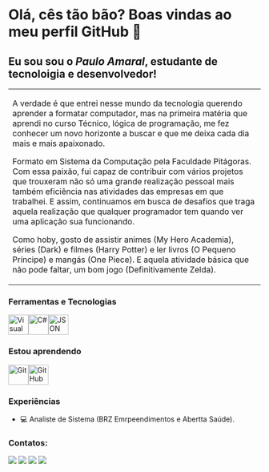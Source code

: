 # Olá, cês tão bão? Boas vindas ao meu perfil GitHub 👋

## Eu sou sou o *Paulo Amaral*, estudante de tecnoloigia e desenvolvedor!

<p align="right">
<table width="100%">
<tr><td valign="top" width="50%">

  A verdade é que entrei nesse mundo da tecnologia querendo aprender a formatar computador, mas na primeira matéria que aprendi no curso Técnico, lógica de programação, me fez conhecer um novo horizonte a buscar e que me deixa cada dia mais e mais apaixonado. 
  
  Formato em Sistema da Computação pela Faculdade Pitágoras. Com essa paixão, fui capaz de contribuir com vários projetos que trouxeram não só uma grande realização pessoal mais também eficiência nas atividades das empresas em que trabalhei. E assim, continuamos em busca de desafios que traga aquela realização que qualquer programador tem quando ver uma aplicação sua funcionando.

  Como hoby, gosto de assistir animes (My Hero Academia), séries (Dark) e filmes (Harry Potter) e ler livros (O Pequeno Príncipe) e mangás (One Piece). E aquela atividade básica que não pode faltar, um bom jogo (Definitivamente Zelda).

</td></tr>
</table>
</p>

### Ferramentas e Tecnologias
<img src="https://cdn.jsdelivr.net/gh/devicons/devicon@latest/icons/visualbasic/visualbasic-original.svg" width="40" height="40" title="Visual Basic"/><img src="https://cdn.jsdelivr.net/gh/devicons/devicon@latest/icons/csharp/csharp-original.svg" width="40" height="40" title="C#"/><img src="https://cdn.jsdelivr.net/gh/devicons/devicon@latest/icons/json/json-original.svg" width="40" height="40" title="JSON"/>
          
### Estou aprendendo
<img src="https://cdn.jsdelivr.net/gh/devicons/devicon/icons/git/git-original.svg" width="40" height="40" title="Git"/><img src="https://cdn.jsdelivr.net/gh/devicons/devicon@latest/icons/github/github-original-wordmark.svg" width="40" height="40" title="GitHub"/>
          

### Experiências

- 💻 Analiste de Sistema (BRZ Emrpeendimentos e Abertta Saúde).
  
### Contatos:
<div> 
  <a href = "mailto:pauloamaral2006@yahoo.com.br"><img src="https://img.shields.io/badge/-Yahoo-%23333?style=for-the-badge&logo=gmail&color=purple&logoColor=white" target="_blank"></a>
 	<a href="https://www.linkedin.com/in/pauloamaral2006" target="_blank"><img src="https://img.shields.io/badge/-LinkedIn-%230077B5?style=for-the-badge&logo=linkedin&logoColor=white" target="_blank"></a> 
  <a href="https://www.instagram.com/pauloamaral2006" target="_blank"><img src="https://img.shields.io/badge/-Instagram-%23E4405F?style=for-the-badge&logo=instagram&logoColor=white" target="_blank"></a>  
  <a href="https://www.facebook.com/PauloAmaral2006" target="_blank"><img src="https://img.shields.io/badge/-Facebook-%230077B5?style=for-the-badge&logo=facebook&logoColor=white" target="_blank"></a>  
</div>
